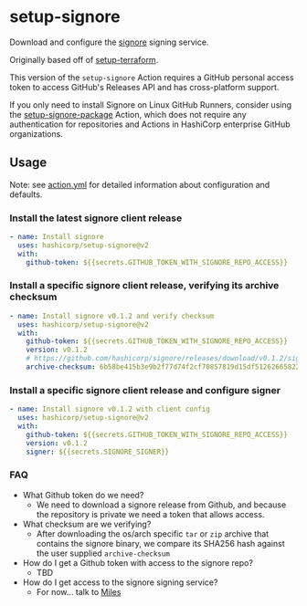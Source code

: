 # setup-signore

Download and configure the [signore](https://github.com/hashicorp/signore) signing service.

Originally based off of [setup-terraform](https://github.com/hashicorp/setup-terraform).

This version of the `setup-signore` Action requires a GitHub personal access token to access GitHub's Releases API and has cross-platform support.

If you only need to install Signore on Linux GitHub Runners, consider using the [setup-signore-package](https://github.com/hashicorp/setup-signore-package) Action,
which does not require any authentication for repositories and Actions in HashiCorp enterprise GitHub organizations.

## Usage

Note: see [action.yml](action.yml) for detailed information about configuration and defaults.

### Install the latest signore client release

```yaml
- name: Install signore
  uses: hashicorp/setup-signore@v2
  with:
    github-token: ${{secrets.GITHUB_TOKEN_WITH_SIGNORE_REPO_ACCESS}}
```

### Install a specific signore client release, verifying its archive checksum

```yaml
- name: Install signore v0.1.2 and verify checksum
  uses: hashicorp/setup-signore@v2
  with:
    github-token: ${{secrets.GITHUB_TOKEN_WITH_SIGNORE_REPO_ACCESS}}
    version: v0.1.2
    # https://github.com/hashicorp/signore/releases/download/v0.1.2/signore_0.1.2_darwin_x86_64.tar.gz sha256 hash
    archive-checksum: 6b58be415b3e9b2f77d74f2cf70857819d15df512626658223b2d4a4f3adc404
```

### Install a specific signore client release and configure signer

```yaml
- name: Install signore v0.1.2 with client config
  uses: hashicorp/setup-signore@v2
  with:
    github-token: ${{secrets.GITHUB_TOKEN_WITH_SIGNORE_REPO_ACCESS}}
    version: v0.1.2
    signer: ${{secrets.SIGNORE_SIGNER}}
```

### FAQ

- What Github token do we need?
  - We need to download a signore release from Github, and because the repository is private we need a token that allows access.
- What checksum are we verifying?
  - After downloading the os/arch specific `tar` or `zip` archive that contains the signore binary, we compare its SHA256 hash against the user supplied `archive-checksum`
- How do I get a Github token with access to the signore repo?
  - TBD
- How do I get access to the signore signing service?
  - For now... talk to [Miles](mcrabill@hashicorp.com)
